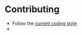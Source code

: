 Contributing
============

- Follow the [current coding style](https://docs.microsoft.com/en-us/dotnet/csharp/programming-guide/inside-a-program/coding-conventions)
- 
